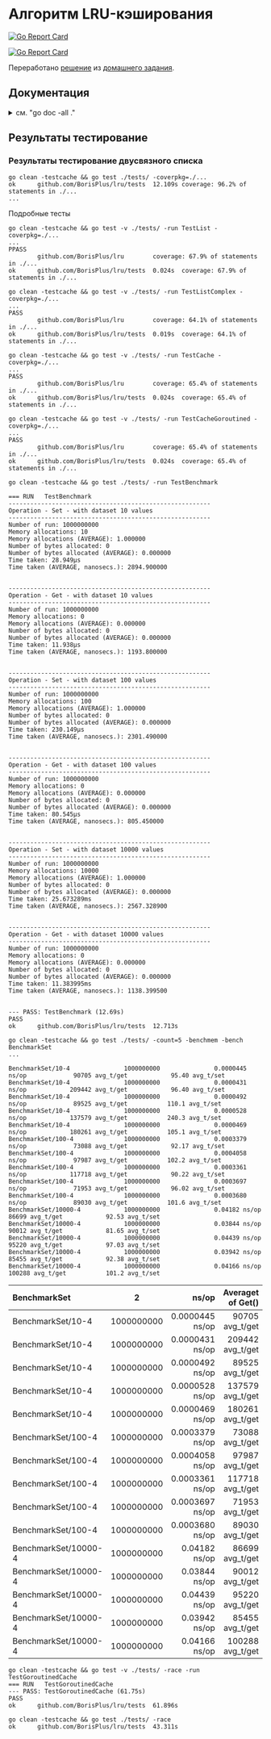 # Алгоритм LRU-кэширования

<a href="https://goreportcard.com/badge/github.com/BorisPlus/lru">![Go Report Card](https://goreportcard.com/badge/github.com/BorisPlus/lru)</a>

[![Go Report Card](https://goreportcard.com/badge/github.com/BorisPlus/lru)](https://goreportcard.com/badge/github.com/BorisPlus/lru)

Переработано [решение](https://github.com/BorisPlus/OTUS-Go-2023-03/blob/master/hw04_lru_cache/REPORT.md) из [домашнего задания](https://github.com/BorisPlus/OTUS-Go-2023-03/blob/master/hw04_lru_cache/README.md).

## Документация

<details>
<summary>см. "go doc -all ."</summary>

```text
package lru // import "github.com/BorisPlus/lru"


TYPES

type Cacher interface {
    Set(key Key, value interface{}) bool
    Get(key Key) (interface{}, bool)
    Clear()
}
    Cacher - интерфейс хранения кэша.

func NewCache(capacity int) Cacher
    NewCache - функция-конструктор кэша.

type Key string

type KeyValue struct {
    // Has unexported fields.
}
    KeyValue - в хранилище будет учтена пара.

    Пара пригодится при извлесении элемента из списка и необходимостью поиска в
    карте, в частности, при очистке абсолютно заполненного кэша.

func NewKeyValuePair(key Key, value interface{}) *KeyValue

func (kv *KeyValue) Key() Key
    Key - получить значение KeyValue.key.

func (kv KeyValue) String() string
    String - наглядное представление значения KeyValue-структуры.

func (kv *KeyValue) Value() interface{}
    Value - получить значение KeyValue.value.

type List struct {
    // Has unexported fields.
}
    List - структура двусвязного списка.

func (list *List) Back() *ListItem
    Back() - получить последний элемент двусвязного списка.

func (list *List) Front() *ListItem
    Front() - получить первый элемент двусвязного списка.

func (list *List) Len() int
    Len() - получить длину двусвязного списка.

func (list *List) MoveToFront(i *ListItem)
    MoveToFront() - переместить элемент в начало двусвязного списка.

func (list *List) PushBack(data interface{}) *ListItem
    PushBack() - добавить значение в конец двусвязного списка.

func (list *List) PushFront(data interface{}) *ListItem
    PushFront() - добавить значение в начало двусвязного списка.

func (list *List) Remove(i *ListItem)
    Remove() - удалить элемент из двусвязного списка.

func (list *List) String() string
    String - наглядное представление всего двусвязного списка.

    Например,

    - пустой список:

        (nil:0x0)
            |
            V
        (nil:0x0)

    - список из двух элементов:

            (nil:0x0)
                |
                V
        -------------------
        Item: 0xc00002e3a0 <--------┐
        -------------------         |
        Data: 2                     |
        Prev: 0x0                   |
        Next: 0xc00002e380  >>>-----|---┐ Next 0xc00002e380
        -------------------         |   | ссылается на
                |                   |   | блок 0xc00002e380
                V                   |   |
        -------------------         |   |
        Item: 0xc00002e380  <-----------┘
        -------------------         | Prev 0xc00002e3a0
        Data: 1                     | ссылается на
        Prev: 0xc00002e3a0  >>>-----┘ блок 0xc00002e3a0
        Next: 0x0
        -------------------
                |
                V
            (nil:0x0)

type ListItem struct {
    Data interface{}
    Prev *ListItem
    Next *ListItem
}
    ListItem - элемент двусвязного списка.

func (listItem *ListItem) String() string
    String - наглядное представление значения элемента двусвязного списка.

    Например,

        -------------------             -------------------
        Item: 0xc00002e400              Item: 0xc00002e400
        -------------------             -------------------
        Data: 30                или     Data: 30
        Prev: 0xc00002e3c0              Prev: 0x0
        Next: 0xc00002e440              Next: 0x0
        -------------------             -------------------

type Lister interface {
    Len() int
    Front() *ListItem
    Back() *ListItem
    PushFront(v interface{}) *ListItem
    PushBack(v interface{}) *ListItem
    Remove(i *ListItem)
    MoveToFront(i *ListItem)
}
    Lister - интерфейс двусвязного списка.

func NewList() Lister

type LruCache struct {
    // Has unexported fields.
}
    LruCache - структура кэша.

func (cache *LruCache) Clear()
    Clear - "очистка" кэша.

func (cache *LruCache) Get(key Key) (interface{}, bool)
    Get - получение элемента из кэша.

func (cache *LruCache) Set(key Key, value interface{}) bool
    Set - уставновка элемента в кэш.

```

</details>

## Результаты тестирование

### Результаты тестирование двусвязного списка

```shell
go clean -testcache && go test ./tests/ -coverpkg=./...
ok      github.com/BorisPlus/lru/tests  12.109s coverage: 96.2% of statements in ./...
...
```

Подробные тесты

```shell
go clean -testcache && go test -v ./tests/ -run TestList -coverpkg=./...
...
PPASS
        github.com/BorisPlus/lru        coverage: 67.9% of statements in ./...
ok      github.com/BorisPlus/lru/tests  0.024s  coverage: 67.9% of statements in ./...

go clean -testcache && go test -v ./tests/ -run TestListComplex -coverpkg=./...
...
PASS
        github.com/BorisPlus/lru        coverage: 64.1% of statements in ./...
ok      github.com/BorisPlus/lru/tests  0.019s  coverage: 64.1% of statements in ./...

go clean -testcache && go test -v ./tests/ -run TestCache -coverpkg=./...
...
PASS
        github.com/BorisPlus/lru        coverage: 65.4% of statements in ./...
ok      github.com/BorisPlus/lru/tests  0.024s  coverage: 65.4% of statements in ./...

go clean -testcache && go test -v ./tests/ -run TestCacheGoroutined -coverpkg=./...
...
PASS
        github.com/BorisPlus/lru        coverage: 65.4% of statements in ./...
ok      github.com/BorisPlus/lru/tests  0.024s  coverage: 65.4% of statements in ./...

```

```shell
go clean -testcache && go test ./tests/ -run TestBenchmark 

=== RUN   TestBenchmark
--------------------------------------------------------
Operation - Set - with dataset 10 values
--------------------------------------------------------
Number of run: 1000000000
Memory allocations: 10
Memory allocations (AVERAGE): 1.000000
Number of bytes allocated: 0
Number of bytes allocated (AVERAGE): 0.000000
Time taken: 28.949µs
Time taken (AVERAGE, nanosecs.): 2894.900000  


--------------------------------------------------------
Operation - Get - with dataset 10 values
--------------------------------------------------------
Number of run: 1000000000
Memory allocations: 0
Memory allocations (AVERAGE): 0.000000
Number of bytes allocated: 0
Number of bytes allocated (AVERAGE): 0.000000
Time taken: 11.938µs
Time taken (AVERAGE, nanosecs.): 1193.800000  


--------------------------------------------------------
Operation - Set - with dataset 100 values
--------------------------------------------------------
Number of run: 1000000000
Memory allocations: 100
Memory allocations (AVERAGE): 1.000000
Number of bytes allocated: 0
Number of bytes allocated (AVERAGE): 0.000000
Time taken: 230.149µs
Time taken (AVERAGE, nanosecs.): 2301.490000  


--------------------------------------------------------
Operation - Get - with dataset 100 values
--------------------------------------------------------
Number of run: 1000000000
Memory allocations: 0
Memory allocations (AVERAGE): 0.000000
Number of bytes allocated: 0
Number of bytes allocated (AVERAGE): 0.000000
Time taken: 80.545µs
Time taken (AVERAGE, nanosecs.): 805.450000  


--------------------------------------------------------
Operation - Set - with dataset 10000 values
--------------------------------------------------------
Number of run: 1000000000
Memory allocations: 10000
Memory allocations (AVERAGE): 1.000000
Number of bytes allocated: 0
Number of bytes allocated (AVERAGE): 0.000000
Time taken: 25.673289ms
Time taken (AVERAGE, nanosecs.): 2567.328900  


--------------------------------------------------------
Operation - Get - with dataset 10000 values
--------------------------------------------------------
Number of run: 1000000000
Memory allocations: 0
Memory allocations (AVERAGE): 0.000000
Number of bytes allocated: 0
Number of bytes allocated (AVERAGE): 0.000000
Time taken: 11.383995ms
Time taken (AVERAGE, nanosecs.): 1138.399500  


--- PASS: TestBenchmark (12.69s)
PASS
ok      github.com/BorisPlus/lru/tests  12.713s

```

```shell
go clean -testcache && go test ./tests/ -count=5 -benchmem -bench BenchmarkSet 
...

BenchmarkSet/10-4               1000000000               0.0000445 ns/op             90705 avg_t/get            95.40 avg_t/set
BenchmarkSet/10-4               1000000000               0.0000431 ns/op            209442 avg_t/get            96.40 avg_t/set
BenchmarkSet/10-4               1000000000               0.0000492 ns/op             89525 avg_t/get           110.1 avg_t/set
BenchmarkSet/10-4               1000000000               0.0000528 ns/op            137579 avg_t/get           240.3 avg_t/set
BenchmarkSet/10-4               1000000000               0.0000469 ns/op            180261 avg_t/get           105.1 avg_t/set
BenchmarkSet/100-4              1000000000               0.0003379 ns/op             73088 avg_t/get            92.17 avg_t/set
BenchmarkSet/100-4              1000000000               0.0004058 ns/op             97987 avg_t/get           102.2 avg_t/set
BenchmarkSet/100-4              1000000000               0.0003361 ns/op            117718 avg_t/get            90.22 avg_t/set
BenchmarkSet/100-4              1000000000               0.0003697 ns/op             71953 avg_t/get            96.02 avg_t/set
BenchmarkSet/100-4              1000000000               0.0003680 ns/op             89030 avg_t/get           101.6 avg_t/set
BenchmarkSet/10000-4            1000000000               0.04182 ns/op       86699 avg_t/get            92.53 avg_t/set
BenchmarkSet/10000-4            1000000000               0.03844 ns/op       90012 avg_t/get            81.65 avg_t/set
BenchmarkSet/10000-4            1000000000               0.04439 ns/op       95220 avg_t/get            97.03 avg_t/set
BenchmarkSet/10000-4            1000000000               0.03942 ns/op       85455 avg_t/get            92.38 avg_t/set
BenchmarkSet/10000-4            1000000000               0.04166 ns/op      100288 avg_t/get           101.2 avg_t/set

```

| BenchmarkSet         | 2          |           ns/op | Averaget of Get() | Averaget of Set() |
| :------------------- | ---------- | --------------: | ----------------: | ----------------- |
| BenchmarkSet/10-4    | 1000000000 | 0.0000445 ns/op |   90705 avg_t/get | 95.40 avg_t/set   |
| BenchmarkSet/10-4    | 1000000000 | 0.0000431 ns/op |  209442 avg_t/get | 96.40 avg_t/set   |
| BenchmarkSet/10-4    | 1000000000 | 0.0000492 ns/op |   89525 avg_t/get | 110.1 avg_t/set   |
| BenchmarkSet/10-4    | 1000000000 | 0.0000528 ns/op |  137579 avg_t/get | 240.3 avg_t/set   |
| BenchmarkSet/10-4    | 1000000000 | 0.0000469 ns/op |  180261 avg_t/get | 105.1 avg_t/set   |
| BenchmarkSet/100-4   | 1000000000 | 0.0003379 ns/op |   73088 avg_t/get | 92.17 avg_t/set   |
| BenchmarkSet/100-4   | 1000000000 | 0.0004058 ns/op |   97987 avg_t/get | 102.2 avg_t/set   |
| BenchmarkSet/100-4   | 1000000000 | 0.0003361 ns/op |  117718 avg_t/get | 90.22 avg_t/set   |
| BenchmarkSet/100-4   | 1000000000 | 0.0003697 ns/op |   71953 avg_t/get | 96.02 avg_t/set   |
| BenchmarkSet/100-4   | 1000000000 | 0.0003680 ns/op |   89030 avg_t/get | 101.6 avg_t/set   |
| BenchmarkSet/10000-4 | 1000000000 |   0.04182 ns/op |   86699 avg_t/get | 92.53 avg_t/set   |
| BenchmarkSet/10000-4 | 1000000000 |   0.03844 ns/op |   90012 avg_t/get | 81.65 avg_t/set   |
| BenchmarkSet/10000-4 | 1000000000 |   0.04439 ns/op |   95220 avg_t/get | 97.03 avg_t/set   |
| BenchmarkSet/10000-4 | 1000000000 |   0.03942 ns/op |   85455 avg_t/get | 92.38 avg_t/set   |
| BenchmarkSet/10000-4 | 1000000000 |   0.04166 ns/op |  100288 avg_t/get | 101.2 avg_t/set   |

```shell
go clean -testcache && go test -v ./tests/ -race -run TestGoroutinedCache 
=== RUN   TestGoroutinedCache
--- PASS: TestGoroutinedCache (61.75s)
PASS
ok      github.com/BorisPlus/lru/tests  61.896s

go clean -testcache && go test ./tests/ -race
ok      github.com/BorisPlus/lru/tests  43.311s

```
